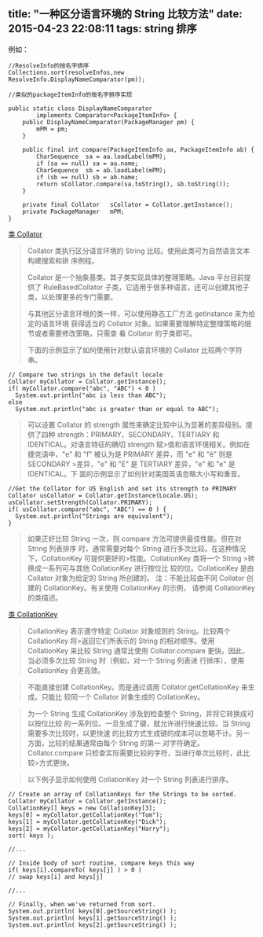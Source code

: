 title: "一种区分语言环境的 String 比较方法"
date: 2015-04-23 22:08:11
tags: string 排序
---
例如：

    //ResolveInfo的按名字排序
    Collections.sort(resolveInfos,new ResolveInfo.DisplayNameComparator(pm));

    //类似的packageItemInfo的按名字排序实现

    public static class DisplayNameComparator
            implements Comparator<PackageItemInfo> {
        public DisplayNameComparator(PackageManager pm) {
            mPM = pm;
        }

        public final int compare(PackageItemInfo aa, PackageItemInfo ab) {
            CharSequence  sa = aa.loadLabel(mPM);
            if (sa == null) sa = aa.name;
            CharSequence  sb = ab.loadLabel(mPM);
            if (sb == null) sb = ab.name;
            return sCollator.compare(sa.toString(), sb.toString());
        }

        private final Collator   sCollator = Collator.getInstance();
        private PackageManager   mPM;
    }



[类 Collator](http://download.oracle.com/technetwork/java/javase/6/docs/zh/api/java/text/Collator.html)

>Collator 类执行区分语言环境的 String 比较。使用此类可为自然语言文本构建搜索和排
序例程。
>
>Collator 是一个抽象基类。其子类实现具体的整理策略。Java 平台目前提供了 RuleBasedCollator 子类，它适用于很多种语言。还可以创建其他子类，以处理更多的专门需要。
>
>与其他区分语言环境的类一样，可以使用静态工厂方法 getInstance 来为给定的语言环境
获得适当的 Collator 对象。如果需要理解特定整理策略的细节或者需要修改策略，只需查
看 Collator 的子类即可。
>
>下面的示例显示了如何使用针对默认语言环境的 Collator 比较两个字符串。
>
    // Compare two strings in the default locale
    Collator myCollator = Collator.getInstance();
    if( myCollator.compare("abc", "ABC") < 0 )
      System.out.println("abc is less than ABC");
    else
      System.out.println("abc is greater than or equal to ABC");

>可以设置 Collator 的 strength 属性来确定比较中认为显著的差异级别。提供了四种 strength：PRIMARY、SECONDARY、TERTIARY 和 IDENTICAL。对语言特征的确切 strength 赋>值和语言环境相关。例如在捷克语中，"e" 和 "f" 被认为是 PRIMARY 差异，而 "e" 和 "ě" 则是 SECONDARY >差异，"e" 和 "E" 是 TERTIARY 差异，"e" 和 "e" 是 IDENTICAL。下
面的示例显示了如何针对美国英语忽略大小写和重音。
>
    //Get the Collator for US English and set its strength to PRIMARY
    Collator usCollator = Collator.getInstance(Locale.US);
    usCollator.setStrength(Collator.PRIMARY);
    if( usCollator.compare("abc", "ABC") == 0 ) {
      System.out.println("Strings are equivalent");
    }
>如果正好比较 String 一次，则 compare 方法可提供最佳性能。但在对 String 列表排序
时，通常需要对每个 String 进行多次比较。在这种情况下，CollationKey 可提供更好的>性能。CollationKey 类将一个 String >转换成一系列可与其他 CollationKey 进行按位比
较的位。CollationKey 是由 Collator 对象为给定的 String 所创建的。
>注：不能比较由不同 Collator 创建的 CollationKey。有关使用 CollationKey 的示例，
请参阅 CollationKey 的类描述。

[类 CollationKey](http://download.oracle.com/technetwork/java/javase/6/docs/zh/api/java/text/CollationKey.html)

>CollationKey 表示遵守特定 Collator 对象规则的 String。比较两个 CollationKey 将>返回它们所表示的 String 的相对顺序。使用 CollationKey 来比较 String 通常比使用 Collator.compare 更快。因此，当必须多次比较 String 时（例如，对一个 String 列表进
行排序），使用 CollationKey 会更高效。

>不能直接创建 CollationKey。而是通过调用 Collator.getCollationKey 来生成。只能比
较同一个 Collator 对象生成的 CollationKey。

>为一个 String 生成 CollationKey 涉及到检查整个 String，并将它转换成可以按位比较
的一系列位。一旦生成了键，就允许进行快速比较。当 String 需要多次比较时，以更快速
的比较方式生成键的成本可以忽略不计。另一方面，比较的结果通常由每个 String 的第一
对字符确定。Collator.compare 只检查实际需要比较的字符，当进行单次比较时，此比较>方式更快。

>以下例子显示如何使用 CollationKey 对一个 String 列表进行排序。

    // Create an array of CollationKeys for the Strings to be sorted.
    Collator myCollator = Collator.getInstance();
    CollationKey[] keys = new CollationKey[3];
    keys[0] = myCollator.getCollationKey("Tom");
    keys[1] = myCollator.getCollationKey("Dick");
    keys[2] = myCollator.getCollationKey("Harry");
    sort( keys );
    
    //...
    
    // Inside body of sort routine, compare keys this way
    if( keys[i].compareTo( keys[j] ) > 0 )
    // swap keys[i] and keys[j]
    
    //...
    
    // Finally, when we've returned from sort.
    System.out.println( keys[0].getSourceString() );
    System.out.println( keys[1].getSourceString() );
    System.out.println( keys[2].getSourceString() );
